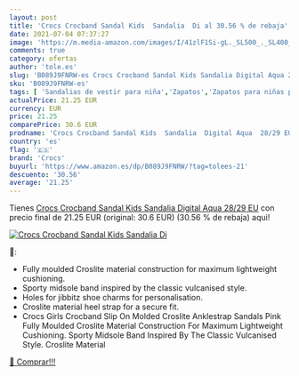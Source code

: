 ```yaml
---
layout: post
title: 'Crocs Crocband Sandal Kids  Sandalia  Di al 30.56 % de rebaja'
date: 2021-07-04 07:37:27
image: 'https://m.media-amazon.com/images/I/41zlF1Si-gL._SL500_._SL400_.jpg'
comments: true
category: ofertas
author: 'tole.es'
slug: 'B089J9FNRW-es Crocs Crocband Sandal Kids Sandalia Digital Aqua 28/29 EU'
sku: 'B089J9FNRW-es'
tags: [ 'Sandalias de vestir para niña','Zapatos','Zapatos para niñas pequeñas','Zapatos para niños pequeños','Zapatos y complementos','crocs','sandalia', ]
actualPrice: 21.25 EUR
currency: EUR
price: 21.25
comparePrice: 30.6 EUR
prodname: 'Crocs Crocband Sandal Kids  Sandalia  Digital Aqua  28/29 EU'
country: 'es'
flag: '🇪🇸'
brand: 'Crocs'
buyurl: 'https://www.amazon.es/dp/B089J9FNRW/?tag=tolees-21'
descuento: '30.56'
average: '21.25'
---
```


Tienes [Crocs Crocband Sandal Kids  Sandalia  Digital Aqua  28/29 EU](https://www.amazon.es/dp/B089J9FNRW/?tag=tolees-21) con precio final de  21.25 EUR (original: 30.6 EUR) (30.56 %  de rebaja) aqui!

[![Crocs Crocband Sandal Kids  Sandalia  Di](https://m.media-amazon.com/images/I/41zlF1Si-gL._SL500_._SL400_.jpg)](https://www.amazon.es/dp/B089J9FNRW/?tag=tolees-21)

🔎:

- Fully moulded Croslite material construction for maximum lightweight cushioning.
- Sporty midsole band inspired by the classic vulcanised style.
- Holes for jibbitz shoe charms for personalisation.
- Croslite material heel strap for a secure fit.
- Crocs Girls Crocband Slip On Molded Croslite Anklestrap Sandals Pink Fully Moulded Croslite Material Construction For Maximum Lightweight Cushioning. Sporty Midsole Band Inspired By The Classic Vulcanised Style. Croslite Material

[🛒 Comprar!!!](https://www.amazon.es/dp/B089J9FNRW/?tag=tolees-21)
